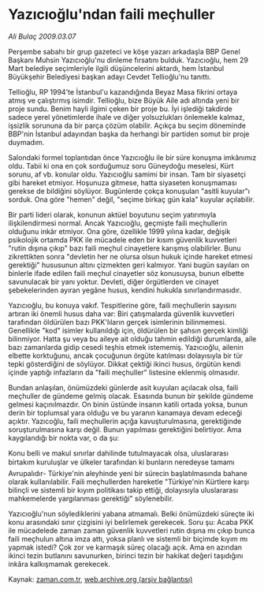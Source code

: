 # Yazıcıoğlu'ndan  faili meçhuller

*Ali Bulaç 2009.03.07*

<tr><td class="metin" colspan="2" style="padding-top: 20px; padding-left: 5px; padding-right: 10px;">Perşembe sabahı bir grup gazeteci ve köşe yazarı arkadaşla BBP Genel Başkanı Muhsin Yazıcıoğlu'nu dinleme fırsatını bulduk. Yazıcıoğlu, hem 29 Mart belediye seçimleriyle ilgili düşüncelerini aktardı, hem İstanbul Büyükşehir Belediyesi başkan adayı Cevdet Tellioğlu'nu tanıttı.</td></tr><tr><td class="metin" colspan="2" style="padding-top: 20px; padding-left: 5px; padding-right: 10px;"><p> Tellioğlu, RP 1994'te İstanbul'u kazandığında Beyaz Masa fikrini ortaya atmış ve çalıştırmış isimdir. Tellioğlu, bize Büyük Aile adı altında yeni bir proje sundu. Benim hayli ilgimi çeken bir proje bu. İyi işlediği takdirde sadece yerel yönetimlerde ihale ve diğer yolsuzlukları önlemekle kalmaz, işsizlik sorununa da bir parça çözüm olabilir. Açıkça bu seçim döneminde BBP'nin İstanbul adayından başka da herhangi bir partiden somut bir proje duymadım.
<p>Salondaki formel toplantıdan önce Yazıcıoğlu ile bir süre konuşma imkânımız oldu. Tabii ki ona en çok sorduğumuz soru Güneydoğu meselesi, Kürt sorunu, af vb. konular oldu. Yazıcıoğlu samimi bir insan. Tam bir siyasetçi gibi hareket etmiyor. Hoşunuza gitmese, hatta siyaseten konuşmaması gerekse de bildiğini söylüyor. Bugünlerde çokça konuşulan "asitli kuyular"ı sorduk. Ona göre "hemen" değil, "seçime birkaç gün kala" kuyular açılabilir.
<p>Bir parti lideri olarak, konunun aktüel boyutunu seçim yatırımıyla ilişkilendirmesi normal. Ancak Yazıcıoğlu, geçmişte faili meçhullerin olduğunu inkâr etmiyor. Ona göre, özellikle 1999 yılına kadar, değişik psikolojik ortamda PKK ile mücadele eden bir kısım güvenlik kuvvetleri "rutin dışına çıkıp" bazı faili meçhul cinayetlere karışmış olabilirler. Bunu zikrettikten sonra "devletin her ne olursa olsun hukuk içinde hareket etmesi gerektiği" hususunun altını çizmekten geri kalmıyor. Yani bugün sayıları on binlerle ifade edilen faili meçhul cinayetler söz konusuysa, bunun elbette savunulacak bir yanı yoktur. Devleti, diğer örgütlerden ve cinayet şebekelerinden ayıran yegâne husus, kendini hukukla sınırlandırmasıdır.
<p>Yazıcıoğlu, bu konuya vakıf. Tespitlerine göre, faili meçhullerin sayısını artıran iki önemli husus daha var: Biri çatışmalarda güvenlik kuvvetleri tarafından öldürülen bazı PKK'lıların gerçek isimlerinin bilinmemesi. Genellikle "kod" isimler kullanıldığı için, öldürülen bir şahsın gerçek kimliği bilinmiyor. Hatta şu veya bu aileye ait olduğu tahmin edildiği durumlarda, aile bazı zamanlarda gidip cesedi teşhis etmek istememiş. Yazıcıoğlu, ailenin elbette korktuğunu, ancak çocuğunun örgüte katılması dolayısıyla bir tür tepki gösterdiğini de söylüyor. Dikkat çektiği ikinci husus, örgütün kendi içinde yaptığı infazların da "faili meçhuller" listesine eklenmiş olmasıdır.
<p>Bundan anlaşılan, önümüzdeki günlerde asit kuyuları açılacak olsa, faili meçhuller de gündeme gelmiş olacak. Esasında bunun bir şekilde gündeme gelmesi kaçınılmazdır. On binin üstünde insanın katili ortada yoksa, bunun derin bir toplumsal yara olduğu ve bu yaranın kanamaya devam edeceği açıktır. Yazıcoğlu, faili meçhullerin açığa kavuşturulmasına, gerektiğinde soruşturulmasına karşı değil. Bunun yapılması gerektiğini belirtiyor. Ama kaygılandığı bir nokta var, o da şu:
<p>Konu belli ve makul sınırlar dahilinde tutulmayacak olsa, uluslararası birtakım kuruluşlar ve ülkeler tarafından ki bunların neredeyse tamamı Avrupalıdır- Türkiye'nin aleyhinde yeni bir sürecin başlatılmasında bahane olarak kullanılabilir. Faili meçhullerden hareketle "Türkiye'nin Kürtlere karşı bilinçli ve sistemli bir kıyım politikası takip ettiği, dolayısıyla uluslararası mahkemelerde yargılanması gerektiği" söylenebilir.
<p>Yazıcıoğlu'nun söylediklerini yabana atmamalı. Belki önümüzdeki süreçte iki konu arasındaki sınır çizgisini iyi belirlemek gerekecek. Soru şu: Acaba PKK ile mücadelede zaman zaman güvenlik kuvvetleri rutin dışına mı çıkıp bunca faili meçhulun altına imza attı, yoksa planlı ve sistemli bir biçimde kıyım mı yapmak istedi? Çok zor ve karmaşık süreç olacağı açık. Ama en azından ikinci tezin butlanını savunurken, birinci tezin bir hakikat değeri taşıdığını inkâra kalkışmamak gerekecek.<br/></p></p></p></p></p></p></p></td></tr>

Kaynak: [zaman.com.tr](http://zaman.com.tr/yazar.do?yazino=822504), [web.archive.org (arşiv bağlantısı)](http://web.archive.org/web/20090315042104/http://www.zaman.com.tr:80/yazar.do?yazino=822504)
